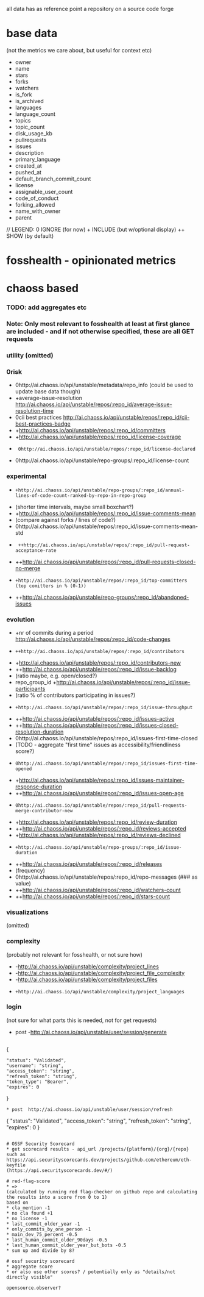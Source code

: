all data has as reference point a repository on a source code forge
# base data
(not the metrics we care about, but useful for context etc)

* owner
* name
* stars
* forks
* watchers
* is_fork
* is_archived
* languages
* language_count
* topics
* topic_count
* disk_usage_kb
* pullrequests
* issues
* description
* primary_language
* created_at
* pushed_at
* default_branch_commit_count
* license
* assignable_user_count
* code_of_conduct
* forking_allowed
* name_with_owner
* parent

// LEGEND: 0 IGNORE (for now) + INCLUDE (but w/optional display) ++ SHOW (by default) 
# fosshealth - opinionated metrics
# chaoss based
### TODO: add aggregates etc
### Note: Only most relevant to fosshealth at least at first glance are included - and if not otherwise specified, these are all GET requests
### utility (omitted)
### 0risk
*  0http://ai.chaoss.io/api/unstable/metadata/repo_info 
(could be used to update base data though)
*  +average-issue-resolution  http://ai.chaoss.io/api/unstable/repos/:repo_id/average-issue-resolution-time 
*  0cii best practices   http://ai.chaoss.io/api/unstable/repos/:repo_id/cii-best-practices-badge
*   +http://ai.chaoss.io/api/unstable/repos/:repo_id/committers
*    +http://ai.chaoss.io/api/unstable/repos/:repo_id/license-coverage
*      0http://ai.chaoss.io/api/unstable/repos/:repo_id/license-declared
*    0http://ai.chaoss.io/api/unstable/repo-groups/:repo_id/license-count
### experimental
*     +http://ai.chaoss.io/api/unstable/repo-groups/:repo_id/annual-lines-of-code-count-ranked-by-repo-in-repo-group
*   (shorter time intervals, maybe small boxchart?)
*   +http://ai.chaoss.io/api/unstable/repos/:repo_id/issue-comments-mean
*   (compare against forks / lines of code?)
*    0http://ai.chaoss.io/api/unstable/repos/:repo_id/issue-comments-mean-std
*      ++http://ai.chaoss.io/api/unstable/repos/:repo_id/pull-request-acceptance-rate
*    ++http://ai.chaoss.io/api/unstable/repos/:repo_id/pull-requests-closed-no-merge
*     +http://ai.chaoss.io/api/unstable/repos/:repo_id/top-committers  (top comitters in % (0-1))
*   ++http://ai.chaoss.io/api/unstable/repo-groups/:repo_id/abandoned-issues
### evolution
* +nr of commits during a period   http://ai.chaoss.io/api/unstable/repos/:repo_id/code-changes
*     ++http://ai.chaoss.io/api/unstable/repos/:repo_id/contributors
*  +http://ai.chaoss.io/api/unstable/repos/:repo_id/contributors-new
*   ++http://ai.chaoss.io/api/unstable/repos/:repo_id/issue-backlog
*   (ratio maybe, e.g. open/closed?)
* repo_group_id    +http://ai.chaoss.io/api/unstable/repos/:repo_id/issue-participants
* (ratio % of contributors participating in issues?)
*     +http://ai.chaoss.io/api/unstable/repos/:repo_id/issue-throughput
*  ++http://ai.chaoss.io/api/unstable/repos/:repo_id/issues-active
*   ++http://ai.chaoss.io/api/unstable/repos/:repo_id/issues-closed-resolution-duration
*    0http://ai.chaoss.io/api/unstable/repos/:repo_id/issues-first-time-closed
*    (TODO - aggregate "first time" issues as accessibility/friendliness score?)
*     0http://ai.chaoss.io/api/unstable/repos/:repo_id/issues-first-time-opened
*  +http://ai.chaoss.io/api/unstable/repos/:repo_id/issues-maintainer-response-duration
*    ++http://ai.chaoss.io/api/unstable/repos/:repo_id/issues-open-age
*     0http://ai.chaoss.io/api/unstable/repos/:repo_id/pull-requests-merge-contributor-new
*  +http://ai.chaoss.io/api/unstable/repos/:repo_id/review-duration
*   ++http://ai.chaoss.io/api/unstable/repos/:repo_id/reviews-accepted
*    +http://ai.chaoss.io/api/unstable/repos/:repo_id/reviews-declined
*     +http://ai.chaoss.io/api/unstable/repo-groups/:repo_id/issue-duration
*  ++http://ai.chaoss.io/api/unstable/repos/:repo_id/releases
*  (frequency)
*   0http://ai.chaoss.io/api/unstable/repos/:repo_id/repo-messages
(### as value)
* ++http://ai.chaoss.io/api/unstable/repos/:repo_id/watchers-count
*  ++http://ai.chaoss.io/api/unstable/repos/:repo_id/stars-count
### visualizations
(omitted)
### complexity
(probably not relevant for fosshealth, or not sure how)
*  -http://ai.chaoss.io/api/unstable/complexity/project_lines
*   -http://ai.chaoss.io/api/unstable/complexity/project_file_complexity
*    -http://ai.chaoss.io/api/unstable/complexity/project_files
*     +http://ai.chaoss.io/api/unstable/complexity/project_languages
### login
(not sure for what parts this is needed, not for get requests)
*  post  -http://ai.chaoss.io/api/unstable/user/session/generate
    ```
{

    "status": "Validated",
    "username": "string",
    "access_token": "string",
    "refresh_token": "string",
    "token_type": "Bearer",
    "expires": 0

}
```
* post  http://ai.chaoss.io/api/unstable/user/session/refresh 
```
{
  "status": "Validated",
  "access_token": "string",
  "refresh_token": "string",
  "expires": 0
}
```

# OSSF Security Scorecard
* get scorecard results - api_url /projects/{platform}/{org}/{repo} such as https://api.securityscorecards.dev/projects/github.com/ethereum/eth-keyfile
(https://api.securityscorecards.dev/#/)

# red-flag-score
* => 
(calculated by running red flag-checker on github repo and calculating the results into a score from 0 to 1)
based on
* cla_mention -1
* no cla found +1
* no_license -1
* last_commit_older_year -1
* only_commits_by_one_person -1
* main_dev_75_percent -0.5
* last_human_commit_older_90days -0.5
* last_human_commit_older_year_but_bots -0.5
* sum up and divide by 8?

# ossf security scorecard
* aggregate score
* or also use other scores? / potentially only as "details/not directly visible"

opensource.observer?
